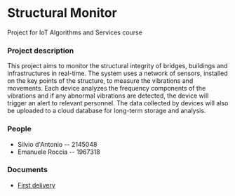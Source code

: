 # Structural Monitor
Project for IoT Algorithms and Services course

### Project description
This project aims to monitor the structural integrity of bridges,
buildings and infrastructures in real-time.
The system uses a network of sensors, installed on the key points of
the structure, to measure the vibrations and movements.
Each device analyzes the frequency components of the vibrations and
if any abnormal vibrations are detected, the device will trigger an alert
to relevant personnel.
The data collected by devices will also be uploaded to a cloud
database for long-term storage and analysis.

### People
- Silvio d'Antonio -- 2145048
- Emanuele Roccia -- 1967318

### Documents
- [First delivery](./docs/presentations/first-delivery.pdf)
